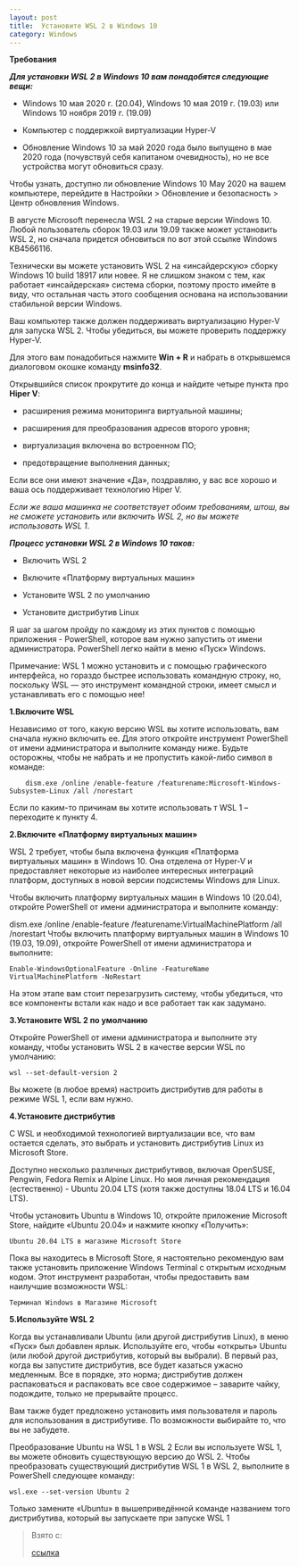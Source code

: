 ```yaml
---
layout: post
title:  Установите WSL 2 в Windows 10
category: Windows
---
```


**Требования**

***Для установки WSL 2 в Windows 10 вам понадобятся следующие вещи:***

- Windows 10 мая 2020 г. (20.04), Windows 10 мая 2019 г. (19.03) или Windows 10 ноября 2019 г. (19.09)

- Компьютер с поддержкой виртуализации Hyper-V

- Обновление Windows 10 за май 2020 года было выпущено в мае 2020 года (почувствуй себя капитаном очевидность), но не все устройства могут обновиться сразу. 

Чтобы узнать, доступно ли обновление Windows 10 May 2020 на вашем компьютере, перейдите в Настройки > Обновление и безопасность > Центр обновления Windows.

В августе Microsoft перенесла WSL 2 на старые версии Windows 10. Любой пользователь сборок 19.03 или 19.09 также может установить WSL 2, но сначала придется обновиться по вот этой ссылке Windows KB4566116.

Технически вы можете установить WSL 2 на «инсайдерскую» сборку Windows 10 build 18917 или новее. Я не слишком знаком с тем, как работает «инсайдерская» система сборки, поэтому просто имейте в виду, что остальная часть этого сообщения основана на использовании стабильной версии Windows.

Ваш компьютер также должен поддерживать виртуализацию Hyper-V для запуска WSL 2. Чтобы убедиться, вы можете проверить поддержку Hyper-V.

Для этого вам понадобиться нажмите **Win + R** и набрать в открывшемся диалоговом окошке команду **msinfo32**.

 Открывшийся список прокрутите до конца и найдите четыре пункта про **Hiper V**:

- расширения режима мониторинга виртуальной машины;

- расширения для преобразования адресов второго уровня;

- виртуализация включена во встроенном ПО;

- предотвращение выполнения данных;

Если все они имеют значение «Да», поздравляю, у вас все хорошо и ваша ось поддерживает технологию Hiper V.

*Если же ваша машинка не соответствует обоим требованиям, штош, вы не сможете установить или включить WSL 2, но вы можете использовать WSL 1*.

***Процесс установки WSL 2 в Windows 10 таков:***

- Включить WSL 2

- Включите «Платформу виртуальных машин»

- Установите WSL 2 по умолчанию

- Установите дистрибутив Linux

Я шаг за шагом пройду по каждому из этих пунктов с помощью приложения - PowerShell, которое вам нужно запустить от имени администратора. PowerShell легко найти в меню «Пуск» Windows.

Примечание: WSL 1 можно установить и с помощью графического интерфейса, но гораздо быстрее использовать командную строку, но, поскольку WSL — это инструмент командной строки, имеет смысл и устанавливать его с помощью нее!

**1.Включите WSL**

Независимо от того, какую версию WSL вы хотите использовать, вам сначала нужно включить ее. Для этого откройте инструмент PowerShell от имени администратора и выполните команду ниже. Будьте осторожны, чтобы не набрать и не пропустить какой-либо символ в команде:

        dism.exe /online /enable-feature /featurename:Microsoft-Windows-Subsystem-Linux /all /norestart

Если по каким-то причинам вы хотите использовать т WSL 1 – переходите к пункту 4.

**2.Включите «Платформу виртуальных машин»**

WSL 2 требует, чтобы была включена функция «Платформа виртуальных машин» в Windows 10. Она отделена от Hyper-V и предоставляет некоторые из наиболее интересных интеграций платформ, доступных в новой версии подсистемы Windows для Linux.

Чтобы включить платформу виртуальных машин в Windows 10 (20.04), откройте PowerShell от имени администратора и выполните команду:

dism.exe /online /enable-feature /featurename:VirtualMachinePlatform /all /norestart
Чтобы включить платформу виртуальных машин в Windows 10 (19.03, 19.09), откройте PowerShell от имени администратора и выполните:

    Enable-WindowsOptionalFeature -Online -FeatureName VirtualMachinePlatform -NoRestart

На этом этапе вам стоит перезагрузить систему, чтобы убедиться, что все компоненты встали как надо и все работает так как задумано.

**3.Установите WSL 2 по умолчанию**

Откройте PowerShell от имени администратора и выполните эту команду, чтобы установить WSL 2 в качестве версии WSL по умолчанию:

    wsl --set-default-version 2

Вы можете (в любое время) настроить дистрибутив для работы в режиме WSL 1, если вам нужно.

**4.Установите дистрибутив**
 
С WSL и необходимой технологией виртуализации все, что вам остается сделать, это выбрать и установить дистрибутив Linux из Microsoft Store.

Доступно несколько различных дистрибутивов, включая OpenSUSE, Pengwin, Fedora Remix и Alpine Linux. Но моя личная рекомендация (естественно) - Ubuntu 20.04 LTS (хотя также доступны 18.04 LTS и 16.04 LTS).

Чтобы установить Ubuntu в Windows 10, откройте приложение Microsoft Store, найдите «Ubuntu 20.04» и нажмите кнопку «Получить»:

    Ubuntu 20.04 LTS в магазине Microsoft Store

Пока вы находитесь в Microsoft Store, я настоятельно рекомендую вам также установить приложение Windows Terminal с открытым исходным кодом. Этот инструмент разработан, чтобы предоставить вам наилучшие возможности WSL:

    Терминал Windows в Магазине Microsoft

**5.Используйте WSL 2**

Когда вы устанавливали Ubuntu (или другой дистрибутив Linux), в меню «Пуск» был добавлен ярлык. Используйте его, чтобы «открыть» Ubuntu (или любой другой дистрибутив, который вы выбрали). В первый раз, когда вы запустите дистрибутив, все будет казаться ужасно медленным. Все в порядке, это норма; дистрибутив должен распаковаться и распаковать все свое содержимое – заварите чайку, подождите, только не прерывайте процесс.

Вам также будет предложено установить имя пользователя и пароль для использования в дистрибутиве. По возможности выбирайте то, что вы не забудете.

Преобразование Ubuntu на WSL 1 в WSL 2
Если вы используете WSL 1, вы можете обновить существующую версию до WSL 2. Чтобы преобразовать существующий дистрибутив WSL 1 в WSL 2, выполните в PowerShell следующее команду:

    wsl.exe --set-version Ubuntu 2

Только замените «Ubuntu» в вышеприведённой команде названием того дистрибутива, который вы запускаете при запуске WSL 1

>Взято с:
>
> [ссылка](https://omgubuntu.ru/kak-ustanovit-wsl-2-v-windows-10/)